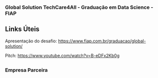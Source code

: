 ### Global Solution TechCare4All - Graduação em Data Science - FIAP

## Links Úteis

Apresentação do desafio: https://www.fiap.com.br/graduacao/global-solution/

Pitch: https://www.youtube.com/watch?v=B-eDFx2Kb0g

##
### Empresa Parceira

